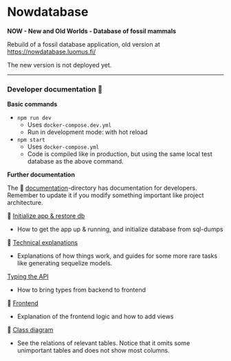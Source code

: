 # Nowdatabase

**NOW - New and Old Worlds - Database of fossil mammals**

Rebuild of a fossil database application, old version at https://nowdatabase.luomus.fi/ 

The new version is not deployed yet.

_____

### Developer documentation :page_with_curl:

**Basic commands**

+ `npm run dev` 
  + Uses `docker-compose.dev.yml`
  + Run in development mode: with hot reload
+ `npm start`
  + Uses `docker-compose.yml`
  + Code is compiled like in production, but using the same local test database as the above command. 

**Further documentation**

The :open_file_folder: [documentation](documentation)-directory has documentation for developers. Remember to update it if you modify something important like project architecture.

:rocket: [Initialize app & restore db](documentation/init.md) 
+ How to get the app up & running, and initialize database from sql-dumps

:wrench: [Technical explanations](documentation/technical_explanations.md) 
+ Explanations of how things work, and guides for some more rare tasks like generating sequelize models.

[Typing the API](documentation/typing.md)
+ How to bring types from backend to frontend

:memo: [Frontend](documentation/frontend.md) 
+ Explanation of the frontend logic and how to add views

:mag_right: [Class diagram](documentation/class_diagram.md) 
+ See the relations of relevant tables. Notice that it omits some unimportant tables and does not show most columns.
